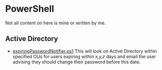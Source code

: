# PowerShell
Not all content on here is mine or written by me.

## Active Directory
* [expiringPasswordNotifier.ps1](expiringPasswordNotifier.ps1) This will look on Active Directory within specified OUs for users expiring within *x,y,z* days and email the user advising they should change their password before this date.

